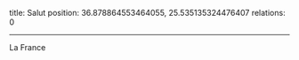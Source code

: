 title: Salut
position: 36.878864553464055, 25.535135324476407
relations: 0

---




























La France